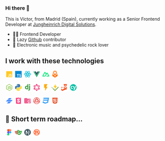 ### Hi there 👋

<!-- ## About me -->

This is Víctor, from Madrid (Spain), currently working as a Senior Frontend Developer at [Jungheinrich Digital Solutions](https://www.jungheinrich.es).

- 🦸‍♀️ Frontend Developer
- 🧭 Lazy [Github](https://github.com/VictorMerino) contributor
- 🎼 Electronic music and psychedelic rock lover

## I work with these technologies

<p align="left">
<img src="https://raw.githubusercontent.com/PKief/vscode-material-icon-theme/main/icons/javascript.svg" alt="JavaScript" width="25" height="25" />
<img src="https://raw.githubusercontent.com/PKief/vscode-material-icon-theme/main/icons/typescript.svg" alt="TypeScript" width="25" height="25" />
<img src="https://raw.githubusercontent.com/PKief/vscode-material-icon-theme/main/icons/react.svg" alt="React" width="25" height="25" />
<img src="https://raw.githubusercontent.com/PKief/vscode-material-icon-theme/main/icons/vue.svg" alt="Vue" width="25" height="25" />
<img src="https://raw.githubusercontent.com/PKief/vscode-material-icon-theme/main/icons/nuxt.svg" alt="Nuxt" width="25" height="25" />
<img src="https://raw.githubusercontent.com/PKief/vscode-material-icon-theme/main/icons/astro.svg" alt="Astro" width="25" height="25" />
</p>
<p>
<img src="https://raw.githubusercontent.com/PKief/vscode-material-icon-theme/main/icons/nodejs.svg" alt="Node" width="25" height="25" />
<img src="https://raw.githubusercontent.com/PKief/vscode-material-icon-theme/main/icons/python.svg" alt="Python" width="25" height="25" />
<img src="https://raw.githubusercontent.com/PKief/vscode-material-icon-theme/main/icons/django.svg" alt="Django" width="25" height="25" />
<img src="https://raw.githubusercontent.com/PKief/vscode-material-icon-theme/main/icons/graphql.svg" alt="Graph QL" width="25" height="25" />
<img src="https://raw.githubusercontent.com/PKief/vscode-material-icon-theme/main/icons/vite.svg" alt="Vite" width="25" height="25" />
<img src="https://raw.githubusercontent.com/PKief/vscode-material-icon-theme/main/icons/vitest.svg" alt="Vitest" width="25" height="25" />
<img src="https://raw.githubusercontent.com/PKief/vscode-material-icon-theme/main/icons/jest.svg" alt="Jest" width="25" height="25" />
<img src="https://raw.githubusercontent.com/PKief/vscode-material-icon-theme/main/icons/cypress.svg" alt="Cypress" width="25" height="25" />

</p>
<p>
<img src="https://raw.githubusercontent.com/PKief/vscode-material-icon-theme/main/icons/stencil.svg" alt="Stencil" width="25" height="25" />
<img src="https://raw.githubusercontent.com/PKief/vscode-material-icon-theme/main/icons/storybook.svg" alt="Storybook" width="25" height="25" />
<img src="https://raw.githubusercontent.com/PKief/vscode-material-icon-theme/main/icons/folder-sass.svg" alt="Sass" width="25" height="25" />
<img src="https://raw.githubusercontent.com/PKief/vscode-material-icon-theme/main/icons/postcss.svg" alt="Post CSS" width="25" height="25" />
<img src="https://raw.githubusercontent.com/PKief/vscode-material-icon-theme/main/icons/css.svg" alt="CSS" width="25" height="25" />
<img src="https://raw.githubusercontent.com/PKief/vscode-material-icon-theme/main/icons/html.svg" alt="HTML" width="25" height="25" />
</p>

##  🌱 Short term roadmap...
<p align="left">
<img src="https://raw.githubusercontent.com/PKief/vscode-material-icon-theme/main/icons/figma.svg" alt="Figma" width="25" height="25" />
<img src="https://raw.githubusercontent.com/PKief/vscode-material-icon-theme/main/icons/playwright.svg" alt="Playwright" width="25" height="25" />
<img src="https://raw.githubusercontent.com/PKief/vscode-material-icon-theme/main/icons/next_light.svg" alt="Next" width="25" height="25" />
<img src="https://raw.githubusercontent.com/PKief/vscode-material-icon-theme/main/icons/rust.svg" alt="Rust" width="25" height="25" />
</p>
<!--
**VictorMerino/VictorMerino** is a ✨ _special_ ✨ repository because its `README.md` (this file) appears on your GitHub profile.

Here are some ideas to get you started:

- 🔭 I’m currently working on ...
- 🌱 I’m currently learning ...
- 👯 I’m looking to collaborate on ...
- 🤔 I’m looking for help with ...
- 💬 Ask me about ...
- 📫 How to reach me: ...
- 😄 Pronouns: ...
- ⚡ Fun fact: ...
-->
